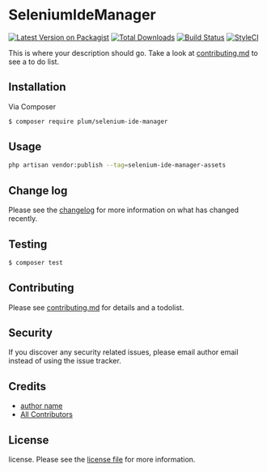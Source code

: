 # SeleniumIdeManager

[![Latest Version on Packagist][ico-version]][link-packagist]
[![Total Downloads][ico-downloads]][link-downloads]
[![Build Status][ico-travis]][link-travis]
[![StyleCI][ico-styleci]][link-styleci]

This is where your description should go. Take a look at [contributing.md](contributing.md) to see a to do list.

## Installation

Via Composer

``` bash
$ composer require plum/selenium-ide-manager
```

## Usage

``` bash
php artisan vendor:publish --tag=selenium-ide-manager-assets
```

## Change log

Please see the [changelog](changelog.md) for more information on what has changed recently.

## Testing

``` bash
$ composer test
```

## Contributing

Please see [contributing.md](contributing.md) for details and a todolist.

## Security

If you discover any security related issues, please email author email instead of using the issue tracker.

## Credits

- [author name][link-author]
- [All Contributors][link-contributors]

## License

license. Please see the [license file](license.md) for more information.

[ico-version]: https://img.shields.io/packagist/v/mannv/seleniumidemanager.svg?style=flat-square
[ico-downloads]: https://img.shields.io/packagist/dt/mannv/seleniumidemanager.svg?style=flat-square
[ico-travis]: https://img.shields.io/travis/mannv/seleniumidemanager/master.svg?style=flat-square
[ico-styleci]: https://styleci.io/repos/12345678/shield

[link-packagist]: https://packagist.org/packages/mannv/seleniumidemanager
[link-downloads]: https://packagist.org/packages/mannv/seleniumidemanager
[link-travis]: https://travis-ci.org/mannv/seleniumidemanager
[link-styleci]: https://styleci.io/repos/12345678
[link-author]: https://github.com/plum
[link-contributors]: ../../contributors
